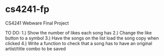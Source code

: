 # cs4241-fp
CS4241 Webware Final Project

TO DO:
1.) Show the number of likes each song has
2.) Change the like button to a symbol
3.) Have the songs on the list load the song copy when clicked
4.) Write a function to check that a song has to have an original artist/title combo to be saved
